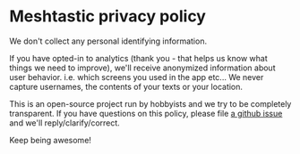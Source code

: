# Meshtastic privacy policy

We don't collect any personal identifying information.  

If you have opted-in to analytics (thank you - that helps us know what things we need to improve), we'll receive anonymized information about user behavior.  i.e. which screens you used in the app etc...  We never
capture usernames, the contents of your texts or your location.

This is an open-source project run by hobbyists and we try to be completely transparent.  If you have questions on this policy, please file [a github issue](https://github.com/meshtastic/meshtastic-esp32/issues) and we'll reply/clarify/correct.

Keep being awesome!

